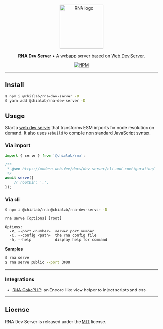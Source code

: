 <p align="center">
    <a href="https://www.chialab.io/p/rna">
        <img alt="RNA logo" width="144" height="144" src="https://raw.githack.com/chialab/rna/main/logo.svg" />
    </a>
</p>

<p align="center">
    <strong>RNA Dev Server</strong> • A webapp server based on <a href="https://modern-web.dev/docs/dev-server/overview/">Web Dev Server</a>.
</p>

<p align="center">
    <a href="https://www.npmjs.com/package/@chialab/rna-dev-server"><img alt="NPM" src="https://img.shields.io/npm/v/@chialab/rna-dev-server.svg?style=flat-square"></a>
</p>

---

## Install

```sh
$ npm i @chialab/rna-dev-server -D
$ yarn add @chialab/rna-dev-server -D
```

## Usage

Start a [web dev server](https://modern-web.dev/docs/dev-server/overview/) that transforms ESM imports for node resolution on demand. It also uses [`esbuild`](https://esbuild.github.io/) to compile non standard JavaScript syntax.

### Via import

```js
import { serve } from '@chialab/rna';

/**
 * @see https://modern-web.dev/docs/dev-server/cli-and-configuration/
 */
await serve({
    // rootDir: '.',
});
```

### Via cli

```sh
$ npm i @chialab/rna @chialab/rna-dev-server -D
```

```
rna serve [options] [root]

Options:
  -P, --port <number>  server port number
  -C, --config <path>  the rna config file
  -h, --help           display help for command
```

**Samples**

```sh
$ rna serve
$ rna serve public --port 3000
```

---

### Integrations

* [RNA CakePHP](https://github.com/chialab/rna-cakephp): an Encore-like view helper to inject scripts and css

---

## License

RNA Dev Server is released under the [MIT](https://github.com/chialab/rna/blob/main/packages/rna-dev-server/LICENSE) license.
